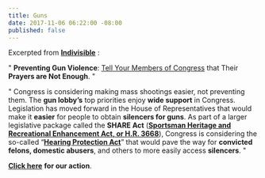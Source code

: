 ```yaml
---
title: Guns
date: 2017-11-06 06:22:00 -08:00
published: false
---
```


Excerpted from [**Indivisible**](https://www.indivisible.org/) :

"  **Preventing Gun Violence**: [Tell Your Members of Congress](https://www.indivisible.org/resource/preventing-gun-violence-tell-members-congress-prayers-not-enough/) that Their **Prayers are Not Enough**.  "

"  Congress is considering making mass shootings easier, not preventing them. The **gun lobby’s** top priorities enjoy **wide support** in Congress. Legislation has moved forward in the House of Representatives that would make it **easier** for people to obtain **silencers for guns**. As part of a larger legislative package called the **SHARE Act** ([**Sportsman Heritage and Recreational Enhancement Act, or H.R. 3668**](https://www.congress.gov/bill/115th-congress/house-bill/3668/text)), Congress is considering the so-called “[**Hearing Protection Act**](https://www.congress.gov/bill/115th-congress/house-bill/367)” that would pave the way for **convicted felons, domestic abusers**, and others to more easily access **silencers**.  "

[**Click here**](https://www.indivisible.org/resource/preventing-gun-violence-tell-members-congress-prayers-not-enough/) **for our action**.
